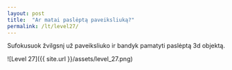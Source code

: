 ```yaml
---
layout: post
title:  "Ar matai paslėptą paveiksliuką?"
permalink: /lt/level27/
---
```

Sufokusuok žvilgsnį už paveiksliuko ir bandyk pamatyti paslėptą 3d objektą.

![Level 27]({{ site.url }}/assets/level_27.png)